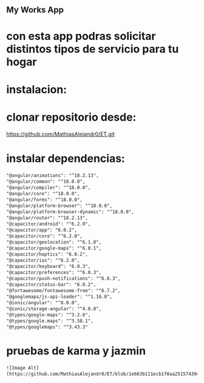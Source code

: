 ## My Works App

# con esta app podras solicitar distintos tipos de servicio para tu hogar

# instalacion:
# clonar repositorio desde:
 https://github.com/MathiasAlejandr0/ET.git
# instalar dependencias:
    "@angular/animations": "^18.2.13",
    "@angular/common": "^18.0.0",
    "@angular/compiler": "^18.0.0",
    "@angular/core": "^18.0.0",
    "@angular/forms": "^18.0.0",
    "@angular/platform-browser": "^18.0.0",
    "@angular/platform-browser-dynamic": "^18.0.0",
    "@angular/router": "^18.2.13",
    "@capacitor/android": "^6.2.0",
    "@capacitor/app": "6.0.2",
    "@capacitor/core": "^6.2.0",
    "@capacitor/geolocation": "^6.1.0",
    "@capacitor/google-maps": "^6.0.1",
    "@capacitor/haptics": "6.0.2",
    "@capacitor/ios": "^6.2.0",
    "@capacitor/keyboard": "6.0.3",
    "@capacitor/preferences": "^6.0.3",
    "@capacitor/push-notifications": "^6.0.3",
    "@capacitor/status-bar": "6.0.2",
    "@fortawesome/fontawesome-free": "^6.7.2",
    "@googlemaps/js-api-loader": "^1.16.8",
    "@ionic/angular": "^8.0.0",
    "@ionic/storage-angular": "^4.0.0",
    "@types/google-maps": "^3.2.6",
    "@types/google.maps": "^3.58.1",
    "@types/googlemaps": "^3.43.3"
# pruebas de karma y jazmin
    ![Image Alt](https://github.com/MathiasAlejandr0/ET/blob/1e663b111ecb1f8aa251574394f5c2b62f0ee37e/pruebas_karmajazmin.png)